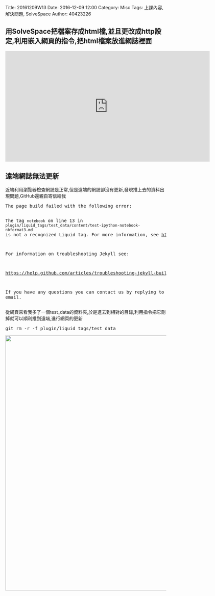 Title: 20161209W13
Date: 2016-12-09 12:00
Category: Misc
Tags: 上課內容, 解決問題, SolveSpace
Author: 40423226

<h2>用SolveSpace把檔案存成html檔,並且更改成http設定,利用嵌入網頁的指令,把html檔案放進網誌裡面</h2>

<iframe src="https://player.vimeo.com/video/194948275" width="640" height="347" frameborder="0" webkitallowfullscreen mozallowfullscreen allowfullscreen></iframe>

<h2>遠端網誌無法更新</h2>
<p>近端利用瀏覽器檢查網誌是正常,但是遠端的網誌卻沒有更新,發現推上去的資料出現問題,GitHub還親自寄信給我</p>
<pre>The page build failed with the following error:

The tag `notebook` on line 13 in `plugin/liquid_tags/test_data/content/test-ipython-notebook-nbformat3.md` is not a recognized Liquid tag. For more information, see https://help.github.com/articles/page-build-failed-unknown-tag-error.

For information on troubleshooting Jekyll see:

  https://help.github.com/articles/troubleshooting-jekyll-builds

If you have any questions you can contact us by replying to this email.</pre>
<p>從網頁來看我多了一個test_data的資料夾,於是進去到相對的目錄,利用指令把它刪掉就可以順利推到遠端,進行網頁的更新</p>
<pre>git rm -r -f plugin/liquid_tags/test_data</pre>
<img src="../data/image/bug.png" width="800" />